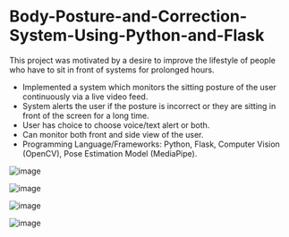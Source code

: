 # Body-Posture-and-Correction-System-Using-Python-and-Flask


This project was motivated by a desire to improve the lifestyle of people who have to sit in front of systems for prolonged hours.

- Implemented a system which monitors the sitting posture of the user continuously via a live video feed.
- System alerts the user if the posture is incorrect or they are sitting in front of the screen for a long time.
- User has choice to choose voice/text alert or both.
- Can monitor both front and side view of the user.
- Programming Language/Frameworks: Python, Flask, Computer Vision (OpenCV), Pose Estimation Model (MediaPipe).



![image](https://user-images.githubusercontent.com/73608152/216406364-a5eb7890-2138-41c8-949a-46d19f0e830e.png)





![image](https://user-images.githubusercontent.com/73608152/216406424-332ec485-5537-4f10-a3e5-84e4a75c5f96.png)





![image](https://user-images.githubusercontent.com/73608152/216406466-c51aa47d-dc2a-49aa-85f7-3ac1facb7ee2.png)






![image](https://user-images.githubusercontent.com/73608152/216406517-2f92aa6d-cc60-4365-a5d1-743c18c33f25.png)



